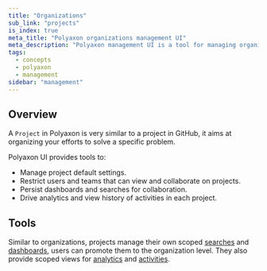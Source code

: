 ```yaml
---
title: "Organizations"
sub_link: "projects"
is_index: true
meta_title: "Polyaxon organizations management UI"
meta_description: "Polyaxon management UI is a tool for managing organizations, teams, projects, agents."
tags:
  - concepts
  - polyaxon
  - management
sidebar: "management"
---
```


## Overview

A `Project` in Polyaxon is very similar to a project in GitHub,
it aims at organizing your efforts to solve a specific problem.

Polyaxon UI provides tools to:

 * Manage project default settings.
 * Restrict users and teams that can view and collaborate on projects.
 * Persist dashboards and searches for collaboration.
 * Drive analytics and view history of activities in each project.

## Tools

Similar to organizations, projects manage their own scoped [searches](/docs/management/organizations/searches/) and [dashboards](/docs/management/organizations/dashboards/), 
users can promote them to the organization level.
They also provide scoped views for [analytics](/docs/management/organizations/analytics/) and [activities](/docs/management/organizations/activities/).   
